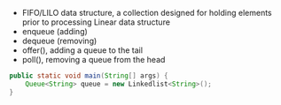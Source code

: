 - FIFO/LILO data structure, a collection designed for holding elements prior to processing Linear data structure
- enqueue (adding)
- dequeue (removing)
- offer(), adding a queue to the tail
- poll(), removing a queue from the head   

```Java
public static void main(String[] args) {
	Queue<String> queue = new Linkedlist<String>();
}
```